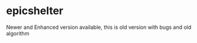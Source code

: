 # epicshelter

Newer and Enhanced version available, this is old version with bugs and old algorithm

